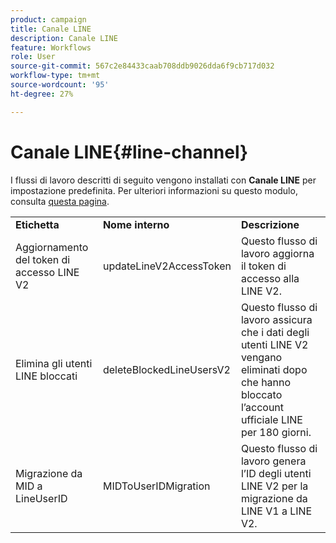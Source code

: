 ```yaml
---
product: campaign
title: Canale LINE
description: Canale LINE
feature: Workflows
role: User
source-git-commit: 567c2e84433caab708ddb9026dda6f9cb717d032
workflow-type: tm+mt
source-wordcount: '95'
ht-degree: 27%

---
```



# Canale LINE{#line-channel}

I flussi di lavoro descritti di seguito vengono installati con **Canale LINE** per impostazione predefinita. Per ulteriori informazioni su questo modulo, consulta [questa pagina](../../v8/send/line.md).

<table> 
 <tbody> 
  <tr> 
   <td> <strong>Etichetta</strong><br /> </td> 
   <td> <strong>Nome interno</strong><br /> </td> 
   <td> <strong>Descrizione</strong><br /> </td> 
  </tr> 
  <tr> 
   <td> <span class="uicontrol">Aggiornamento del token di accesso LINE V2</span> <br /> </td> 
   <td> <span class="uicontrol">updateLineV2AccessToken</span> <br /> </td> 
   <td> Questo flusso di lavoro aggiorna il token di accesso alla LINE V2.<br /> </td> 
  </tr> 
  <tr> 
   <td> <span class="uicontrol">Elimina gli utenti LINE bloccati</span> <br /> </td> 
   <td> <span class="uicontrol">deleteBlockedLineUsersV2</span> <br /> </td> 
   <td> Questo flusso di lavoro assicura che i dati degli utenti LINE V2 vengano eliminati dopo che hanno bloccato l’account ufficiale LINE per 180 giorni.<br /> </td> 
  </tr> 
  <tr> 
   <td> <span class="uicontrol">Migrazione da MID a LineUserID</span> <br /> </td> 
   <td> <span class="uicontrol">MIDToUserIDMigration</span> <br /> </td> 
   <td> Questo flusso di lavoro genera l’ID degli utenti LINE V2 per la migrazione da LINE V1 a LINE V2.<br /> </td> 
  </tr> 
 </tbody> 
</table>

